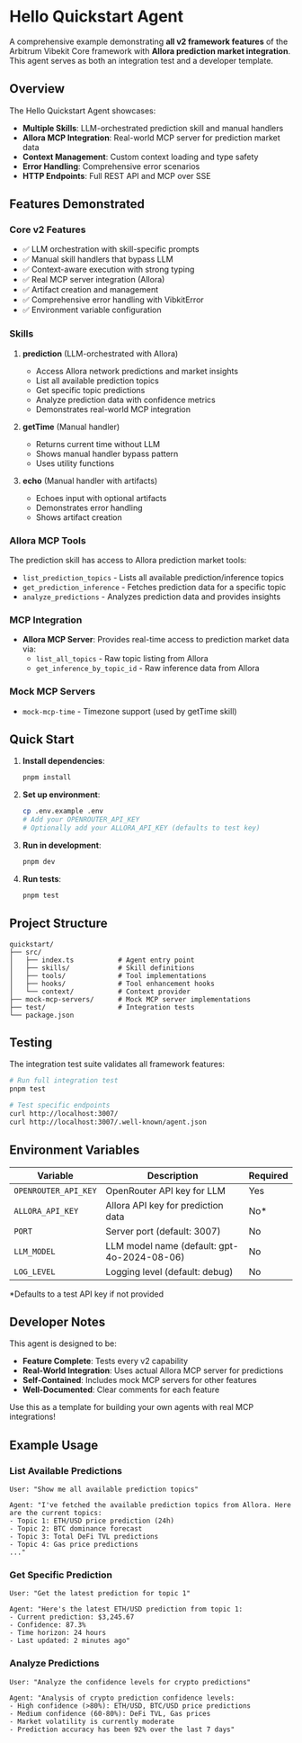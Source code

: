 # Hello Quickstart Agent

A comprehensive example demonstrating **all v2 framework features** of the Arbitrum Vibekit Core framework with **Allora prediction market integration**. This agent serves as both an integration test and a developer template.

## Overview

The Hello Quickstart Agent showcases:

- **Multiple Skills**: LLM-orchestrated prediction skill and manual handlers
- **Allora MCP Integration**: Real-world MCP server for prediction market data
- **Context Management**: Custom context loading and type safety
- **Error Handling**: Comprehensive error scenarios
- **HTTP Endpoints**: Full REST API and MCP over SSE

## Features Demonstrated

### Core v2 Features

- ✅ LLM orchestration with skill-specific prompts
- ✅ Manual skill handlers that bypass LLM
- ✅ Context-aware execution with strong typing
- ✅ Real MCP server integration (Allora)
- ✅ Artifact creation and management
- ✅ Comprehensive error handling with VibkitError
- ✅ Environment variable configuration

### Skills

1. **prediction** (LLM-orchestrated with Allora)

   - Access Allora network predictions and market insights
   - List all available prediction topics
   - Get specific topic predictions
   - Analyze prediction data with confidence metrics
   - Demonstrates real-world MCP integration

2. **getTime** (Manual handler)

   - Returns current time without LLM
   - Shows manual handler bypass pattern
   - Uses utility functions

3. **echo** (Manual handler with artifacts)
   - Echoes input with optional artifacts
   - Demonstrates error handling
   - Shows artifact creation

### Allora MCP Tools

The prediction skill has access to Allora prediction market tools:

- `list_prediction_topics` - Lists all available prediction/inference topics
- `get_prediction_inference` - Fetches prediction data for a specific topic
- `analyze_predictions` - Analyzes prediction data and provides insights

### MCP Integration

- **Allora MCP Server**: Provides real-time access to prediction market data via:
  - `list_all_topics` - Raw topic listing from Allora
  - `get_inference_by_topic_id` - Raw inference data from Allora

### Mock MCP Servers

- `mock-mcp-time` - Timezone support (used by getTime skill)

## Quick Start

1. **Install dependencies**:

   ```bash
   pnpm install
   ```

2. **Set up environment**:

   ```bash
   cp .env.example .env
   # Add your OPENROUTER_API_KEY
   # Optionally add your ALLORA_API_KEY (defaults to test key)
   ```

3. **Run in development**:

   ```bash
   pnpm dev
   ```

4. **Run tests**:
   ```bash
   pnpm test
   ```

## Project Structure

```
quickstart/
├── src/
│   ├── index.ts           # Agent entry point
│   ├── skills/            # Skill definitions
│   ├── tools/             # Tool implementations
│   ├── hooks/             # Tool enhancement hooks
│   └── context/           # Context provider
├── mock-mcp-servers/      # Mock MCP server implementations
├── test/                  # Integration tests
└── package.json
```

## Testing

The integration test suite validates all framework features:

```bash
# Run full integration test
pnpm test

# Test specific endpoints
curl http://localhost:3007/
curl http://localhost:3007/.well-known/agent.json
```

## Environment Variables

| Variable             | Description                                 | Required |
| -------------------- | ------------------------------------------- | -------- |
| `OPENROUTER_API_KEY` | OpenRouter API key for LLM                  | Yes      |
| `ALLORA_API_KEY`     | Allora API key for prediction data          | No*      |
| `PORT`               | Server port (default: 3007)                 | No       |
| `LLM_MODEL`          | LLM model name (default: gpt-4o-2024-08-06) | No       |
| `LOG_LEVEL`          | Logging level (default: debug)              | No       |

*Defaults to a test API key if not provided

## Developer Notes

This agent is designed to be:

- **Feature Complete**: Tests every v2 capability
- **Real-World Integration**: Uses actual Allora MCP server for predictions
- **Self-Contained**: Includes mock MCP servers for other features
- **Well-Documented**: Clear comments for each feature

Use this as a template for building your own agents with real MCP integrations!

## Example Usage

### List Available Predictions

```
User: "Show me all available prediction topics"

Agent: "I've fetched the available prediction topics from Allora. Here are the current topics:
- Topic 1: ETH/USD price prediction (24h)
- Topic 2: BTC dominance forecast
- Topic 3: Total DeFi TVL predictions
- Topic 4: Gas price predictions
..."
```

### Get Specific Prediction

```
User: "Get the latest prediction for topic 1"

Agent: "Here's the latest ETH/USD prediction from topic 1:
- Current prediction: $3,245.67
- Confidence: 87.3%
- Time horizon: 24 hours
- Last updated: 2 minutes ago"
```

### Analyze Predictions

```
User: "Analyze the confidence levels for crypto predictions"

Agent: "Analysis of crypto prediction confidence levels:
- High confidence (>80%): ETH/USD, BTC/USD price predictions
- Medium confidence (60-80%): DeFi TVL, Gas prices
- Market volatility is currently moderate
- Prediction accuracy has been 92% over the last 7 days"
```
